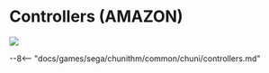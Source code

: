# Controllers (AMAZON)
<img class="header-logo" src="/img/sega/chunithm/amazon/logo.png">

--8<-- "docs/games/sega/chunithm/common/chuni/controllers.md"
